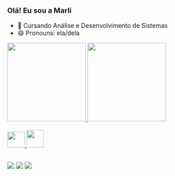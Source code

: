### Olá! Eu sou a Marli

- 🌱 Cursando Análise e Desenvolvimento de Sistemas
- 😄 Pronouns: ela/dela

<div>
<a href="https://github.com/mmatiaslima">
<img height="180em" src="https://github-readme-stats.vercel.app/api?username=mmatiaslima&show_icons=true&theme=dracula&include_all_commits=true&count_private=true"/>
<img height="180em" src="https://github-readme-stats.vercel.app/api/top-langs/?username=mmatiaslima&layout=compact&langs_count=16&theme=dracula"/>
</div>

<div style="display: inline_block"><br>
<img height="36" width="40" src="https://cdn.jsdelivr.net/gh/devicons/devicon/icons/python/python-original.svg" />
<img height="40" width="40" src="https://cdn.jsdelivr.net/gh/devicons/devicon/icons/java/java-original.svg" />
 </div>
 
 ##
 <div>
 <a href="https://instagram.com/mmatiaslima_" target="_blank"><img src="https://img.shields.io/badge/-Instagram-%23E4405F?style=for-the-badge&logo=instagram&logoColor=white" target="_blank"></a>
 <a href="https://www.linkedin.com/in/
marli-matias-lima-839aa1222" target="_blank"><img src="https://img.shields.io/badge/-LinkedIn-%230077B5?style=for-the-badge&logo=linkedin&logoColor=white" target="_blank"></a>
<a href = "mailto:mmatiaslima1093@gmail.com"><img src=https://img.shields.io/badge/Gmail-D14836?style=for-the-badge&logo=gmail&logoColor=white></a> 	
  
 </div>
